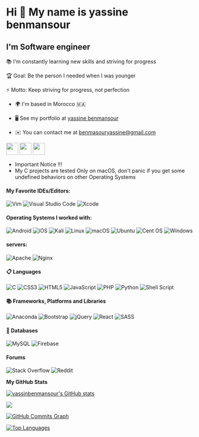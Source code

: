 Hi 👋 My name is yassine benmansour
===================================

I'm Software engineer
-------------
📚 I'm constantly learning new skills and striving for progress 

🏆 Goal: Be the person I needed when I was younger 

⚡ Motto: Keep striving for progress, not perfection

* 🌍  I'm based in Morocco 🇲🇦

* 🖥️  See my portfolio at [yassine benmansour](https://yassinbenmansour.github.io/Portfolio/)

* ✉️  You can contact me at [benmasouryassine@gmail.com](mailto:benmasouryassine@gmail.com)


<p align="left"> <a href="https://www.github.com/yassinbenmansour" target="_blank" rel="noreferrer"><img src="https://raw.githubusercontent.com/danielcranney/readme-generator/main/public/icons/socials/github.svg" width="32" height="32" /></a> <a href="https://www.linkedin.com/in/yassine-benmansour-16b711234/" target="_blank" rel="noreferrer"><img src="https://raw.githubusercontent.com/danielcranney/readme-generator/main/public/icons/socials/linkedin.svg" width="32" height="32" /></a> <a href="https://www.twitter.com/Benman17Yassine" target="_blank" rel="noreferrer"><img src="https://raw.githubusercontent.com/danielcranney/readme-generator/main/public/icons/socials/twitter.svg" width="32" height="32" /></a></p>

* Important Notice !!!
* My C projects are tested Only on macOS, don't panic if you get some undefined behaviors on other Operating Systems


#### My Favorite IDEs/Editors:
![Vim](https://img.shields.io/badge/VIM-%2311AB00.svg?style=for-the-badge&logo=vim&logoColor=white)
![Visual Studio Code](https://img.shields.io/badge/Visual%20Studio%20Code-0078d7.svg?style=for-the-badge&logo=visual-studio-code&logoColor=white)
![Xcode](https://img.shields.io/badge/Xcode-007ACC?style=for-the-badge&logo=Xcode&logoColor=white)

#### Operating Systems I worked with:
![Android](https://img.shields.io/badge/Android-3DDC84?style=for-the-badge&logo=android&logoColor=white)
![iOS](https://img.shields.io/badge/iOS-000000?style=for-the-badge&logo=ios&logoColor=white)
![Kali](https://img.shields.io/badge/Kali-268BEE?style=for-the-badge&logo=kalilinux&logoColor=white)
![Linux](https://img.shields.io/badge/Linux-FCC624?style=for-the-badge&logo=linux&logoColor=black)
![macOS](https://img.shields.io/badge/mac%20os-000000?style=for-the-badge&logo=macos&logoColor=F0F0F0)
![Ubuntu](https://img.shields.io/badge/Ubuntu-E95420?style=for-the-badge&logo=ubuntu&logoColor=white)
![Cent OS](https://img.shields.io/badge/cent%20os-002260?style=for-the-badge&logo=centos&logoColor=F0F0F0)
![Windows](https://img.shields.io/badge/Windows-0078D6?style=for-the-badge&logo=windows&logoColor=white)

#### servers:
![Apache](https://img.shields.io/badge/apache-%23D42029.svg?style=for-the-badge&logo=apache&logoColor=white)
![Nginx](https://img.shields.io/badge/nginx-%23009639.svg?style=for-the-badge&logo=nginx&logoColor=white)

#### 📋 Languages
![C](https://img.shields.io/badge/c-%2300599C.svg?style=for-the-badge&logo=c&logoColor=white)
![CSS3](https://img.shields.io/badge/css3-%231572B6.svg?style=for-the-badge&logo=css3&logoColor=white)
![HTML5](https://img.shields.io/badge/html5-%23E34F26.svg?style=for-the-badge&logo=html5&logoColor=white)
![JavaScript](https://img.shields.io/badge/javascript-%23323330.svg?style=for-the-badge&logo=javascript&logoColor=%23F7DF1E)
![PHP](https://img.shields.io/badge/php-%23777BB4.svg?style=for-the-badge&logo=php&logoColor=white)
![Python](https://img.shields.io/badge/python-3670A0?style=for-the-badge&logo=python&logoColor=ffdd54)
![Shell Script](https://img.shields.io/badge/shell_script-%23121011.svg?style=for-the-badge&logo=gnu-bash&logoColor=white)


#### 📚 Frameworks, Platforms and Libraries
![Anaconda](https://img.shields.io/badge/Anaconda-%2344A833.svg?style=for-the-badge&logo=anaconda&logoColor=white)
![Bootstrap](https://img.shields.io/badge/bootstrap-%23563D7C.svg?style=for-the-badge&logo=bootstrap&logoColor=white)
![jQuery](https://img.shields.io/badge/jquery-%230769AD.svg?style=for-the-badge&logo=jquery&logoColor=white)
![React](https://img.shields.io/badge/react-%2320232a.svg?style=for-the-badge&logo=react&logoColor=%2361DAFB)
![SASS](https://img.shields.io/badge/SASS-hotpink.svg?style=for-the-badge&logo=SASS&logoColor=white)


#### 💾 Databases
![MySQL](https://img.shields.io/badge/mysql-%2300f.svg?style=for-the-badge&logo=mysql&logoColor=white)
![Firebase](https://img.shields.io/badge/Firebase-039BE5?style=for-the-badge&logo=Firebase&logoColor=white)

#### Forums

![Stack Overflow](https://img.shields.io/badge/-Stackoverflow-FE7A16?style=for-the-badge&logo=stack-overflow&logoColor=white)
![Reddit](https://img.shields.io/badge/Reddit-%23FF4500.svg?style=for-the-badge&logo=Reddit&logoColor=white)

<b>My GitHub Stats</b>


<a  href="http://www.github.com/yassinbenmansour"><img src="https://github-readme-stats.vercel.app/api?username=yassinbenmansour&show_icons=true&hide=&count_private=true&title_color=0891b2&text_color=ffffff&icon_color=0891b2&bg_color=1c1917&hide_border=true&show_icons=true" alt="yassinbenmansour's GitHub stats" /></a>   


<a href="http://www.github.com/yassinbenmansour"><img src="https://github-readme-streak-stats.herokuapp.com/?user=yassinbenmansour&stroke=ffffff&background=1c1917&ring=0891b2&fire=0891b2&currStreakNum=ffffff&currStreakLabel=0891b2&sideNums=ffffff&sideLabels=ffffff&dates=ffffff&hide_border=true" /></a>  


<a href="http://www.github.com/yassinbenmansour"><img src="https://activity-graph.herokuapp.com/graph?username=yassinbenmansour&bg_color=1c1917&color=ffffff&line=0891b2&point=ffffff&area_color=1c1917&area=true&hide_border=true&custom_title=GitHub%20Commits%20Graph" alt="GitHub Commits Graph" /></a> 

<a href="https://github.com/yassinbenmansour" align="left"><img src="https://github-readme-stats.vercel.app/api/top-langs/?username=yassinbenmansour&langs_count=10&title_color=0891b2&text_color=ffffff&icon_color=0891b2&bg_color=1c1917&hide_border=true&locale=en&custom_title=Top%20%Languages" alt="Top Languages" /></a> 

  
 



